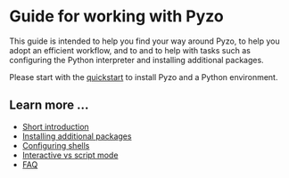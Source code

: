 # Guide for working with Pyzo

This guide is intended to help you find your way around Pyzo, to help
you adopt an efficient workflow, and to and to help with tasks such as
configuring the Python interpreter and installing additional packages.

Please start with the [quickstart](start) to install Pyzo
and a Python environment.


## Learn more ...

* [Short introduction](pyzo_intro)
* [Installing additional packages](install_packages)
* [Configuring shells](shellconfig)
* [Interactive vs script mode](interactive_vs_script)
* [FAQ](faq)
